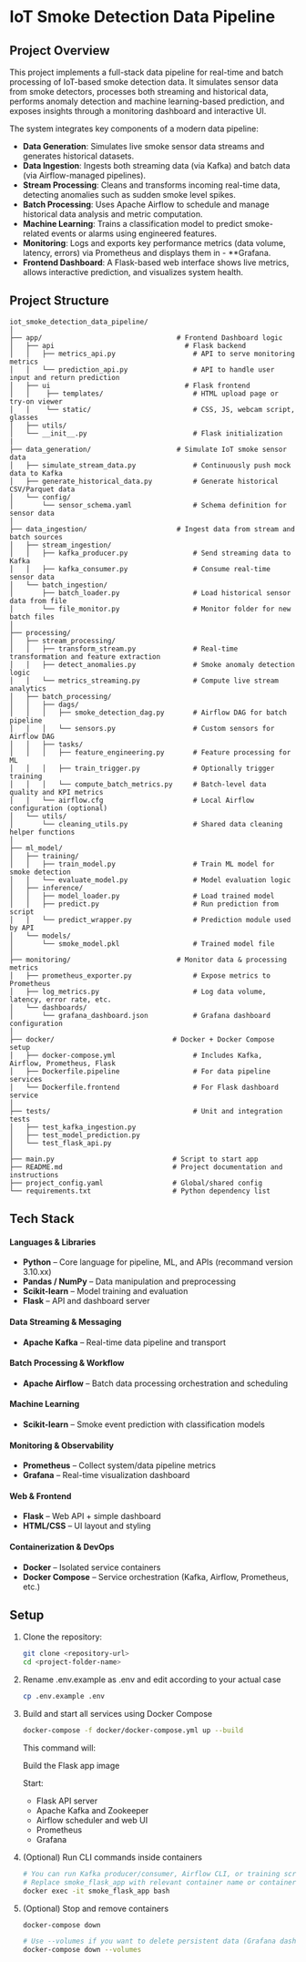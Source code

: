# IoT Smoke Detection Data Pipeline
##  Project Overview
This project implements a full-stack data pipeline for real-time and batch processing of IoT-based smoke detection data. It simulates sensor data from smoke detectors, processes both streaming and historical data, performs anomaly detection and machine learning-based prediction, and exposes insights through a monitoring dashboard and interactive UI.

The system integrates key components of a modern data pipeline:
- **Data Generation**: Simulates live smoke sensor data streams and generates historical datasets.
- **Data Ingestion**: Ingests both streaming data (via Kafka) and batch data (via Airflow-managed pipelines).
- **Stream Processing**: Cleans and transforms incoming real-time data, detecting anomalies such as sudden smoke level spikes.
- **Batch Processing**: Uses Apache Airflow to schedule and manage historical data analysis and metric computation.
- **Machine Learning**: Trains a classification model to predict smoke-related events or alarms using engineered features.
- **Monitoring**: Logs and exports key performance metrics (data volume, latency, errors) via Prometheus and displays them in - **Grafana.
- **Frontend Dashboard**: A Flask-based web interface shows live metrics, allows interactive prediction, and visualizes system health.

## Project Structure
```text
iot_smoke_detection_data_pipeline/
│
├── app/                                 # Frontend Dashboard logic
│   ├── api                                # Flask backend 
│   │   ├── metrics_api.py                   # API to serve monitoring metrics
│   │   └── prediction_api.py                # API to handle user input and return prediction  
│   ├── ui                                 # Flask frontend 
│   │    ├── templates/                      # HTML upload page or try-on viewer
│   │    └── static/                         # CSS, JS, webcam script, glasses
│   ├── utils/
│   └── __init__.py                          # Flask initialization 
|
├── data_generation/                     # Simulate IoT smoke sensor data
│   ├── simulate_stream_data.py              # Continuously push mock data to Kafka
│   ├── generate_historical_data.py          # Generate historical CSV/Parquet data
│   └── config/
│       └── sensor_schema.yaml               # Schema definition for sensor data
│
├── data_ingestion/                      # Ingest data from stream and batch sources
│   ├── stream_ingestion/
│   │   ├── kafka_producer.py                # Send streaming data to Kafka
│   │   ├── kafka_consumer.py                # Consume real-time sensor data
│   └── batch_ingestion/
│       ├── batch_loader.py                  # Load historical sensor data from file
│       └── file_monitor.py                  # Monitor folder for new batch files
│
├── processing/
│   ├── stream_processing/
│   │   ├── transform_stream.py              # Real-time transformation and feature extraction
│   │   ├── detect_anomalies.py              # Smoke anomaly detection logic
│   │   └── metrics_streaming.py             # Compute live stream analytics
│   ├── batch_processing/
│   │   ├── dags/
│   │   │   ├── smoke_detection_dag.py       # Airflow DAG for batch pipeline
│   │   │   └── sensors.py                   # Custom sensors for Airflow DAG
│   │   ├── tasks/
│   │   │   ├── feature_engineering.py       # Feature processing for ML
│   │   │   ├── train_trigger.py             # Optionally trigger training
│   │   │   └── compute_batch_metrics.py     # Batch-level data quality and KPI metrics
│   │   └── airflow.cfg                      # Local Airflow configuration (optional)
│   └── utils/
│       └── cleaning_utils.py                # Shared data cleaning helper functions
│
├── ml_model/
│   ├── training/
│   │   ├── train_model.py                   # Train ML model for smoke detection
│   │   └── evaluate_model.py                # Model evaluation logic
│   ├── inference/
│   │   ├── model_loader.py                  # Load trained model
│   │   ├── predict.py                       # Run prediction from script
│   │   └── predict_wrapper.py               # Prediction module used by API
│   └── models/
│       └── smoke_model.pkl                  # Trained model file
│
├── monitoring/                          # Monitor data & processing metrics
│   ├── prometheus_exporter.py               # Expose metrics to Prometheus
│   ├── log_metrics.py                       # Log data volume, latency, error rate, etc.
│   └── dashboards/
│       └── grafana_dashboard.json           # Grafana dashboard configuration
│
├── docker/                             # Docker + Docker Compose setup
│   ├── docker-compose.yml                   # Includes Kafka, Airflow, Prometheus, Flask
│   ├── Dockerfile.pipeline                  # For data pipeline services
│   └── Dockerfile.frontend                  # For Flask dashboard service
│
├── tests/                                   # Unit and integration tests
│   ├── test_kafka_ingestion.py
│   ├── test_model_prediction.py
│   └── test_flask_api.py
│
├── main.py                             # Script to start app
├── README.md                           # Project documentation and instructions
├── project_config.yaml                 # Global/shared config
└── requirements.txt                    # Python dependency list

```


## Tech Stack

#### Languages & Libraries
- **Python** – Core language for pipeline, ML, and APIs (recommand version 3.10.xx) 
- **Pandas / NumPy** – Data manipulation and preprocessing  
- **Scikit-learn** – Model training and evaluation  
- **Flask** – API and dashboard server  

#### Data Streaming & Messaging
- **Apache Kafka** – Real-time data pipeline and transport

#### Batch Processing & Workflow
- **Apache Airflow** – Batch data processing orchestration and scheduling

#### Machine Learning
- **Scikit-learn** – Smoke event prediction with classification models  

#### Monitoring & Observability
- **Prometheus** – Collect system/data pipeline metrics  
- **Grafana** – Real-time visualization dashboard

#### Web & Frontend
- **Flask** – Web API + simple dashboard  
- **HTML/CSS** – UI layout and styling 

#### Containerization & DevOps
- **Docker** – Isolated service containers  
- **Docker Compose** – Service orchestration (Kafka, Airflow, Prometheus, etc.)

##  Setup

1. Clone the repository:
   ```bash
   git clone <repository-url>
   cd <project-folder-name>
   ```

2. Rename .env.example as .env and edit according to your actual case
    ```bash
    cp .env.example .env
    ```

3. Build and start all services using Docker Compose
    ```bash
   docker-compose -f docker/docker-compose.yml up --build
   ```
    This command will:

    Build the Flask app image

    Start:

    - Flask API server
    - Apache Kafka and Zookeeper
    - Airflow scheduler and web UI
    - Prometheus 
    - Grafana 

4. (Optional) Run CLI commands inside containers
    ```bash
    # You can run Kafka producer/consumer, Airflow CLI, or training scripts inside containers:
    # Replace smoke_flask_app with relevant container name or container id
    docker exec -it smoke_flask_app bash


    ```
5. (Optional) Stop and remove containers
    ```bash
    docker-compose down

    # Use --volumes if you want to delete persistent data (Grafana dashboards, etc.):
    docker-compose down --volumes
    ```
